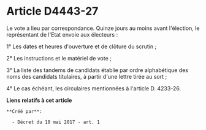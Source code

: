 # Article D4443-27

Le vote a lieu par correspondance. Quinze jours au moins avant l'élection, le représentant de l'Etat envoie aux électeurs :

1° Les dates et heures d'ouverture et de clôture du scrutin ;

2° Les instructions et le matériel de vote ;

3° La liste des tandems de candidats établie par ordre alphabétique des noms des candidats titulaires, à partir d'une lettre
tirée au sort ;

4° Le cas échéant, les circulaires mentionnées à l'article D. 4233-26.

**Liens relatifs à cet article**

	**Créé par**:

	  - Décret du 10 mai 2017 - art. 1
